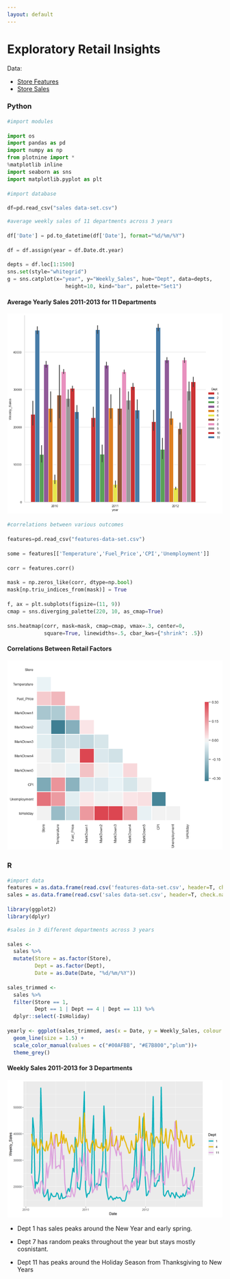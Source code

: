 ```yaml
---
layout: default
---
```


# Exploratory Retail Insights

Data: 
* [Store Features](./shopping/features-data-set.csv)
* [Store Sales](./shopping/sales-data-set.csv)

### Python

```python
#import modules

import os
import pandas as pd 
import numpy as np
from plotnine import *
%matplotlib inline
import seaborn as sns
import matplotlib.pyplot as plt

#import database

df=pd.read_csv("sales data-set.csv")
```
```python
#average weekly sales of 11 departments across 3 years

df['Date'] = pd.to_datetime(df['Date'], format="%d/%m/%Y")

df = df.assign(year = df.Date.dt.year)

depts = df.loc[1:1500]
sns.set(style="whitegrid")
g = sns.catplot(x="year", y="Weekly_Sales", hue="Dept", data=depts,
                   height=10, kind="bar", palette="Set1")
```
#### Average Yearly Sales 2011-2013 for 11 Departments
![Calls](shopping/11depts.png "Calls")

```python
#correlations between various outcomes

features=pd.read_csv("features-data-set.csv") 

some = features[['Temperature','Fuel_Price','CPI','Unemployment']]

corr = features.corr()

mask = np.zeros_like(corr, dtype=np.bool)
mask[np.triu_indices_from(mask)] = True

f, ax = plt.subplots(figsize=(11, 9))
cmap = sns.diverging_palette(220, 10, as_cmap=True)

sns.heatmap(corr, mask=mask, cmap=cmap, vmax=.3, center=0,
            square=True, linewidths=.5, cbar_kws={"shrink": .5})            
```
#### Correlations Between Retail Factors
![Calls](shopping/corplot.png "Calls")

### R

```r
#import data
features = as.data.frame(read.csv('features-data-set.csv', header=T, check.names = FALSE))
sales = as.data.frame(read.csv('sales data-set.csv', header=T, check.names = FALSE))

library(ggplot2)
library(dplyr)
```
```r
#sales in 3 different departments across 3 years

sales <-
  sales %>%
  mutate(Store = as.factor(Store),
         Dept = as.factor(Dept),
         Date = as.Date(Date, "%d/%m/%Y"))

sales_trimmed <-
  sales %>%
  filter(Store == 1,
         Dept == 1 | Dept == 4 | Dept == 11) %>%
  dplyr::select(-IsHoliday)

yearly <- ggplot(sales_trimmed, aes(x = Date, y = Weekly_Sales, colour = Dept)) +
  geom_line(size = 1.5) +
  scale_color_manual(values = c("#00AFBB", "#E7B800","plum"))+
  theme_grey()
```
#### Weekly Sales 2011-2013 for 3 Departments
![Calls](shopping/yearlysales.png "Calls")

* Dept 1 has sales peaks around the New Year and early spring.

* Dept 7 has random peaks throughout the year but stays mostly cosnistant.

* Dept 11 has peaks around the Holiday Season from Thanksgiving to New Years
